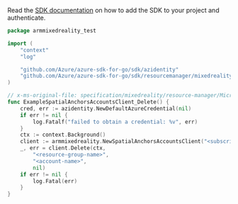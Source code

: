 Read the [SDK documentation](https://github.com/Azure/azure-sdk-for-go/blob/sdk%2Fresourcemanager%2Fmixedreality%2Farmmixedreality%2Fv0.2.1/sdk/resourcemanager/mixedreality/armmixedreality/README.md) on how to add the SDK to your project and authenticate.

```go
package armmixedreality_test

import (
	"context"
	"log"

	"github.com/Azure/azure-sdk-for-go/sdk/azidentity"
	"github.com/Azure/azure-sdk-for-go/sdk/resourcemanager/mixedreality/armmixedreality"
)

// x-ms-original-file: specification/mixedreality/resource-manager/Microsoft.MixedReality/preview/2021-03-01-preview/examples/spatial-anchors/Delete.json
func ExampleSpatialAnchorsAccountsClient_Delete() {
	cred, err := azidentity.NewDefaultAzureCredential(nil)
	if err != nil {
		log.Fatalf("failed to obtain a credential: %v", err)
	}
	ctx := context.Background()
	client := armmixedreality.NewSpatialAnchorsAccountsClient("<subscription-id>", cred, nil)
	_, err = client.Delete(ctx,
		"<resource-group-name>",
		"<account-name>",
		nil)
	if err != nil {
		log.Fatal(err)
	}
}
```
